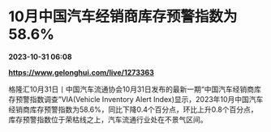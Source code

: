 # 10月中国汽车经销商库存预警指数为58.6%

**2023-10-31 06:08**

**https://www.gelonghui.com/live/1273363**

格隆汇10月31日丨中国汽车流通协会10月31日发布的最新一期“中国汽车经销商库存预警指数调查”VIA(Vehicle Inventory Alert Index)显示，2023年10月中国汽车经销商库存预警指数为58.6%，同比下降0.4个百分点，环比上升0.8个百分点，库存预警指数位于荣枯线之上，汽车流通行业处在不景气区间。